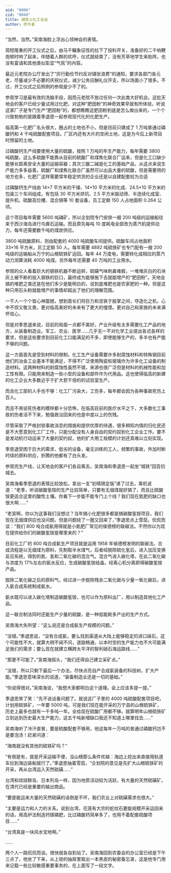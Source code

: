 ```yaml
---
aid: "0006"
zid: "0049"
title: 城铁上化工谈话
author: 吹牛者
---
```


“当然，当然。”吴南海脸上浮出心领神会的表情。

简短隆重的开工仪式之后，由马千瞩象征性的拉下了投料开关，准备好的二千响鞭炮顿时响了起来，伴随着人群的欢呼，仪式就结束了，没有芳草地学生来助阵，也没有宴请和其他类似彰显“气氛”的内容。

最近元老院办公厅发出了“厉行勤俭节约反对铺张浪费”的通知，要求各部门各元老，尽量减少不必要的庆祝仪式，减少公务应酬礼仪开支，所以场面小了很多。不过，开工仪式之后照例的参观是少不了的。

参观学习是最有效的洗脑手段，因而元老院不放过任何一次此类大好机会。这批天地会的客户已经少量试用过化肥，对这种“肥田粉”的神奇效果早就有所体验，听说这家厂子是专门生产“肥田粉”的，都想瞧瞧这肥田粉到底是怎么做出来的，一个个兴致勃勃的是跟着季退思一起参观现代化的化肥生产。

临高第一化肥厂名头很大，圈占的土地也不小，但是目前只建成了 1 万吨普通过磷酸钙和 4 千吨硫酸配套项目。厂区内还有大片的空闲土地，这是为今后上新项目时预留的土地。

过磷酸钙生产线要使用大量的硫酸，按照 1 万吨的年生产能力，每年需要 3800 吨硫酸，这么多硫酸不能靠从目前的硫酸厂和煤焦化联合厂运来，但是化工口缺少能够长距离安全大量的运输容器；其次三酸二碱是化工的基础产品，从这点来说生产能力多多益善。硫酸厂和煤焦化联合厂虽然可以出品大量的硫酸，但是需要用的地方也多，化肥厂这样需要常年稳定供货的企业还是以自建配套较为合适

过磷酸钙生产线由 14×7 平方米的干燥、14×10 平方米的化成、24.5×10 平方米的包装三个车间组成，有包括 30 平方米烘坑、2.5 平方米振动筛、半连续化成室、提升机、硫酸高位槽、混合锅等 10 套设备，员工定额 150 人占地面积 0.264 公顷。

这个项目每年需要 5600 吨磷矿，所以企划院专门安排一艘 200 吨级的运输船往来于西沙海岛进行鸟粪石运输。而且原先每吨 10 度耗电全部改为蒸汽机提供动力，每年还需要数千吨的煤炭供应。

3800 吨硫酸原料，则由配套的 4000 吨硫酸车间提供。硫酸车间占地面积 33×16 平方米，员工定额 50 人。每年需要 4892 吨硫铁矿也专门配有一艘 200 吨级的运输船从万宁的山根硫铁矿运回。每年 44 万度电，需要转化成相应的蒸汽动力测算消耗 4000 吨煤。另外每年还需要 40 万吨的工业用水。

参观的众人看着巨大的钢铁机器不断运转，硫磺气味刺鼻难捱，一堆堆灰白的石块灰土被不断的投入钢铁的巨口，最终成为能够施下去就能增产的“肥田粉”。天地会搞的堆肥之类还是在他们多少是能明白的，说到底堆肥也是农家肥的一种。但是这种只用石头粉就能增产的事情却超出了他们的理解范围。

一干人一个个皆心神震撼，想到首长们将巨力和坚铁于股掌之间，夺造化之机，心中不但又敬又畏，更对临高美好的未来有了更大的憧憬。更对自己和家族的未来满怀信心。

但是对季思退来说，目前的局面一点都不美好。产业升级有太多需要化工产品的地方，从装备制造业。军工、农业、医学……几乎无一不对化学工业提出各式各样的要求，但是这些要求到目前化工口能满足的不多，即使能够生产的，多半也有产能不够的问题。

这一方面首先是受到材料的限制，化工生产设备需要许多耐腐蚀材料和特殊钢目前他们的冶金工业基本不能满足，不得不广泛使用陶瓷和玻璃作为许多化工设备的制造材料。这两种材料的耐腐蚀性虽然不错，来源也很广泛但是材料的机械性能和加工性有限。只能用来制造一些小型的设备和部件作为代用品。这也使得临高的新建的化工企业大多数近乎于扩大若干倍的的试验室生产。

而且化工部的人手也不够：化工厂污染大，工伤多，每年都会因为各种事故死伤上百人。

而且不用说死伤者的模样都十分恐怖，在临高目前的医疗水平之下，大多数化工事故的伤者活不下来，勉强救治回来的也是中度以上的伤残。

尽管采取了严格封锁事故消息的措施和提供优厚的待遇，很多稍知内情的归化民还是不大愿意到化工厂工作，只能分配没有人身自由的契约奴到化工企业工作。要不是发动机行动运来了大量的契约奴，他的扩大用工规模的计划还真难以立刻实现。

季思退受困于巨大的需求、低劣的设备，毫无训练的工人，频繁的事故，外加时断时续的原料供应，折腾的他都有了白头发。

参观完生产线，让天地会的客户们各自离去，吴南海和季退思一起坐“城铁”回百仞城去。

吴南海看季思退的表情比较放松，拿出一支“初晴限定版”递了过去，乘机说道：“老季，听说碳酸氢铵的生产比较简单，只要有无烟煤就好搞了，而且比硫酸铵更适合这里的酸性土壤。你看下一步能不能专门上个线？我们现在氮肥的缺口也很大啊……”

“老吴啊，你以为这事我们没想过？当年搞小化肥很多都是搞碳酸氢铵项目，我们现在无烟煤供应也没问题。但是问题绕了一圈又回来了，”季退思点上雪茄，侃侃而谈：“我们 800 吨合成氨用得就是小氮肥厂常见的侯德榜的联碳法。不然你以为现在提供给你们的碳酸氢铵是哪里来的？”

目前化工厂的 800 吨合成氨生产项目就是运用 1958 年侯德榜发明的联碳法。合成流程是以无烟煤为原料，先制取半水煤气，后者经脱除硫化氢后，进入加压变换反应系统，得到的氮、氢和二氧化碳的混合气。混合气进入碳化塔，在此二氧化碳与浓度为 17%左右的氨水反应，生成碳酸氢铵结晶，经离心机分离即得碳酸氢铵产品。

脱除二氧化碳之后的原料气，经过进一步脱除残余二氧化碳与少量一氧化碳后，进入氨合成系统制成氨水。

氨水既可以进入碳化塔制造碳酸氢铵，也可以作为原料出厂，用以制造其他化工产品。

这一联合制法同时还能生产少量的硫酸，是一种低能耗多产出的生产方式。

吴南海大失所望：“这么说还是合成氨生产规模的问题。”

“没错。”季退思说，“没有合成氨，要么找到渠道从大陆上能够稳定的进口硝石，这个可能性不大，就算大明不闻不问，道路畅通，以本时空的生产能力也不大可能满足我们的需求；要么现在就建立横跨太平洋的智利硝石海运路线……”

“那更不可能了。”吴南海摇头，“我们还得自己建立采矿点。”

“没错，所以只剩下最后一个办法，尽快点亮自产合成氨装备的科技树，扩大产能。”季退思意味深长的说道，“装备制造业还是一切的基础。”

“你说得很对。”吴南海说，“我想大家都明白这个道理。会上应该多提一提。”

季退思笑了笑：“先不说设备问题了。就说这厂子里的 4000 吨硫酸配套项目吧，计划用硫铁矿，一年要 5000 吨，可是我们现在能开采的万宁县的山根硫铁矿，历史上最多也就有一千多吨一年。全给现在硫酸厂用都不够。就算明年山根硫铁矿立刻达到历史最大生产能力，这五千吨新增缺口我还不知道上哪里找去……”

吴南海听了冷汗直冒，要是硫酸配套不够用，他这每年一万吨的普通过磷酸钙岂不是要泡汤！赶紧问道：

“海南就没有其他的硫铁矿吗？”

“有倒是有，就是开采运输不便，没山根那么条件优越：海边上挖出来直接用轨道车拉到海边装船就行了。”季退思抽着雪茄，“企划院的意见是先扩大山根硫铁矿的开采，再从台湾运入天然硫磺……”

台湾和琉球群岛、日本列岛一样，因为地质活动较为活跃，有大量的天然硫磺矿。在清代已经是重要的输出商品。

“要是能运来大量的天然硫磺的话倒是不坏，我们农业上对硫磺需求也很大。”

“主要是运力和人力的关系。说到台湾，花莲有大宗的蛇纹石要能规模开采运回来的话，用高炉法制造钙镁磷肥，比过磷酸钙简单多了，也用不着配套硫酸项目……”

“台湾真是一块风水宝地啊。”

……

两个人一路侃侃而谈。很快就各自到站了。吴南海回到农委会的办公室已经是下午三点了，他坐了下来，从上锁的抽屉里取出一本黑皮的秘密备忘录，这是他专门用来记载一些比较敏感重要事务的，在上面写了一段文字。
